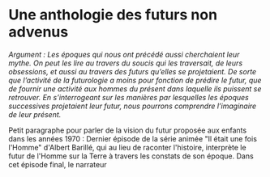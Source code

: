 # Une anthologie des futurs non advenus

_Argument : Les époques qui nous ont précédé aussi cherchaient leur mythe. On peut les lire au travers du soucis qui les traversait, de leurs obsessions, et aussi au travers des futurs qu’elles se projetaient. De sorte que l’activité de la futurologie a moins pour fonction de prédire le futur, que de fournir une activité aux hommes du présent dans laquelle ils puissent se retrouver. En s’interrogeant sur les manières par lesquelles les époques successives projetaient leur futur, nous pourrons comprendre l’imaginaire de leur présent._

Petit paragraphe pour parler de la vision du futur proposée aux enfants dans les années 1970 : Dernier épisode de la série animée "Il était une fois l'Homme" d'Albert Barillé, qui au lieu de raconter l'histoire, interprète le futur de l'Homme sur la Terre à travers les constats de son époque. Dans cet épisode final, le narrateur 

